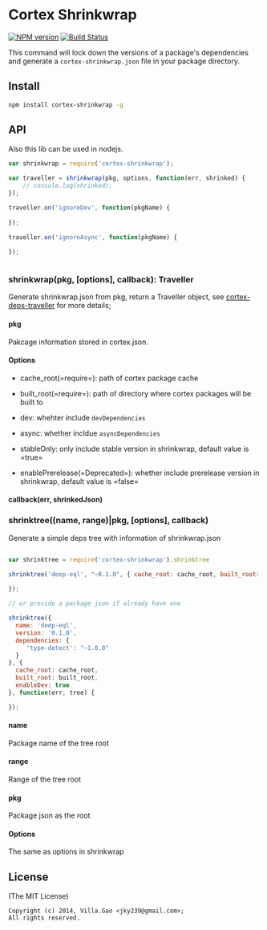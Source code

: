 # Cortex Shrinkwrap

 [![NPM version](https://badge.fury.io/js/cortex-shrinkwrap.png)](http://badge.fury.io/js/cortex-shrinkwrap) [![Build Status](https://travis-ci.org/cortexjs/cortex-shrinkwrap.png)](https://travis-ci.org/cortexjs/cortex-shrinkwrap)


This command will lock down the versions of a package's dependencies and generate a `cortex-shrinkwrap.json` file in your package directory.

## Install 

``` bash
npm install cortex-shrinkwrap -g
```

## API

Also this lib can be used in nodejs.

```javascript
var shrinkwrap = require('cortex-shrinkwrap');

var traveller = shrinkwrap(pkg, options, function(err, shrinked) {
    // console.log(shrinked);
});

traveller.on('ignoreDev', function(pkgName) {
  
});

traveller.on('ignoreAsync', function(pkgName) {
  
});



```

### shrinkwrap(pkg, [options], callback): Traveller

Generate shrinkwrap.json from pkg, return a Traveller object, see [cortex-deps-traveller](http://github.com/cortexjs/cortex-deps-traveller) for more details;

#### pkg

Pakcage information stored in cortex.json.


#### Options

* cache_root(=require=): path of cortex package cache
* built_root(=require=): path of directory where cortex packages will be built to
* dev: whehter include `devDependencies`
* async: whether incldue `asyncDependencies`
* stableOnly: only include stable version in shrinkwrap, default value is =true=

* enablePrerelease(=Deprecated=): whether include prerelease version in shrinkwrap, default value is =false=

#### callback(err, shrinkedJson)


### shrinktree((name, range)|pkg, [options], callback)

Generate a simple deps tree with information of shrinkwrap.json

```javascript

var shrinktree = require('cortex-shrinkwrap').shrinktree

shrinktree('deep-eql', "~0.1.0", { cache_root: cache_root, built_root: built_root }, function(err, tree) {
  
});

// or provide a package json if already have one

shrinktree({
  name: 'deep-eql',
  version: '0.1.0',
  dependencies: {
     'type-detect': "~1.0.0"
  }
}, {
  cache_root: cache_root,
  built_root: built_root,
  enableDev: true
}, function(err, tree) {

});

```

#### name

Package name of the tree root

#### range 

Range of the tree root

#### pkg

Package json as the root

#### Options

The same as options in shrinkwrap

## License

(The MIT License)

    Copyright (c) 2014, Villa.Gao <jky239@gmail.com>;
    All rights reserved.
